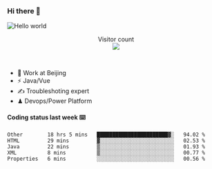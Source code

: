 ### Hi there 👋

<img src="https://raw.githubusercontent.com/sagar-viradiya/sagar-viradiya/master/resources/banner.png" alt="Hello world">
<p align="center"> 
  Visitor count<br/>
  <img src="https://profile-counter.glitch.me/youszoe/count.svg" />
</p>
<br/>

- 🍻 Work at Beijing 
- ⚡  Java/Vue
- ✍️  Troubleshoting expert
- ♟  Devops/Power Platform 

#### Coding status last week ⌨️

<!--START_SECTION:waka-->
```text
Other        18 hrs 5 mins   ███████████████████████▓░   94.02 % 
HTML         29 mins         ▓░░░░░░░░░░░░░░░░░░░░░░░░   02.53 % 
Java         22 mins         ▒░░░░░░░░░░░░░░░░░░░░░░░░   01.93 % 
XML          8 mins          ▒░░░░░░░░░░░░░░░░░░░░░░░░   00.77 % 
Properties   6 mins          ░░░░░░░░░░░░░░░░░░░░░░░░░   00.56 % 
```
<!--END_SECTION:waka-->

<br/>
<center><img src="http://ghchart.rshah.org/409ba5/yousazoe" alt="" /></center>


